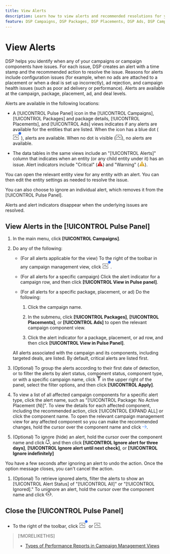 ```yaml
---
title: View Alerts
description: Learn how to view alerts and recommended resolutions for your campaigns and campaign components.
feature: DSP Campaigns, DSP Packages, DSP Placements, DSP Ads, DSP Campaign Data Views
---
```

# View Alerts

DSP helps you identify when any of your campaigns or campaign components have issues. For each issue, DSP creates an alert with a time stamp and the recommended action to resolve the issue. Reasons for alerts include configuration issues (for example, when no ads are attached to a placement or when a deal is set up incorrectly), ad rejection, and campaign health issues (such as poor ad delivery or performance). Alerts are available at the campaign, package, placement, ad, and deal levels. 

Alerts are available in the following locations:

* A [!UICONTROL Pulse Panel] icon in the [!UICONTROL Campaigns], [!UICONTROL Packages] and package details, [!UICONTROL Placements], and [!UICONTROL Ads] views indicates if any alerts are available for the entities that are listed. When the icon has a blue dot (![Pulse Panel icon when alerts are available](/help/dsp/assets/alerts-panel.png "Pulse Panel icon when alerts are available")), alerts are available. When no dot is visible (![Pulse Panel icon when no alerts are available](/help/dsp/assets/alerts-panel-empty.png "Pulse Panel icon when no alerts are available")), no alerts are available.

* The data tables in the same views include an "[!UICONTROL Alerts]" column that indicates when an entity (or any child entity under it) has an issue. Alert indicators include "Critical" (![Critical](/help/dsp/assets/indicator-critical.png "Critical")) and "Warning" (![Warning](/help/dsp/assets/indicator-warning.png "Warning")).

You can open the relevant entity view for any entity with an alert. You can then edit the entity settings as needed to resolve the issue.

You can also choose to ignore an individual alert, which removes it from the [!UICONTROL Pulse Panel].

Alerts and alert indicators disappear when the underlying issues are resolved.

## View Alerts in the [!UICONTROL Pulse Panel]

1. In the main menu, click **[!UICONTROL Campaigns]**.

1. Do any of the following:

   * (For all alerts applicable for the view) To the right of the toolbar in any campaign management view, click ![Pulse Panel icon when alerts are available](/help/dsp/assets/alerts-panel.png "Pulse Panel icon when alerts are available").
   
   * (For all alerts for a specific campaign) Click the alert indicator for a campaign row, and then click **[!UICONTROL View in Pulse panel]**.

   * (For all alerts for a specific package, placement, or ad) Do the following:
   
     1. Click the campaign name.

     1. In the submenu, click **[!UICONTROL Packages]**, **[!UICONTROL Placements]**, or **[!UICONTROL Ads]** to open the relevant campaign component view.

     1. Click the alert indicator for a package, placement, or ad row, and then click **[!UICONTROL View in Pulse Panel]**.

   All alerts associated with the campaign and its components, including targeted deals, are listed. By default, critical alerts are listed first.

1. (Optional) To group the alerts according to their first date of detection, or to filter the alerts by alert status, component status, component type, or with a specific campaign name, click ![Filter button](/help/dsp/assets/filter.png) in the upper right of the panel, select the filter options, and then click **[!UICONTROL Apply]**.

1. To view a list of all affected campaign components for a specific alert type, click the alert name, such as "[!UICONTROL Package: No Active Placement (*N*)]". To view the details for each affected component, including the recommended action, click [!UICONTROL EXPAND ALL] or click the component name. To open the relevant campaign management view for any affected component so you can make the recommended changes, hold the cursor over the component name and click ![Go to view](/help/dsp/assets/go-to-view.png "Go to view").

1. (Optional) To ignore (hide) an alert, hold the cursor over the component name and click ![Ignore](/help/dsp/assets/alert-ignore.png "Ignore"), and then click **[!UICONTROL Ignore alert for three days]**, **[!UICONTROL Ignore alert until next check]**, or **[!UICONTROL Ignore indefinitely]**  

  You have a few seconds after ignoring an alert to undo the action. Once the option message closes, you can't cancel the action.

1. (Optional) To retrieve ignored alerts, filter the alerts to show an [!UICONTROL Alert Status] of "[!UICONTROL All]" or "[!UICONTROL Ignored]." To unignore an alert, hold the cursor over the component name and click ![Un-ignore](/help/dsp/assets/alert-un-ignore.png "Un-ignore").

## Close the [!UICONTROL Pulse Panel]

* To the right of the toolbar, click ![Pulse Panel icon when alerts are available](/help/dsp/assets/alerts-panel.png "Pulse Panel icon when alerts are available") or ![Pulse Panel icon when no alerts are available](/help/dsp/assets/alerts-panel-empty.png "Pulse Panel icon when no alerts are available").

>[!MORELIKETHIS]
>
>* [Types of Performance Reports in Campaign Management Views](campaign-reports-about.md)
